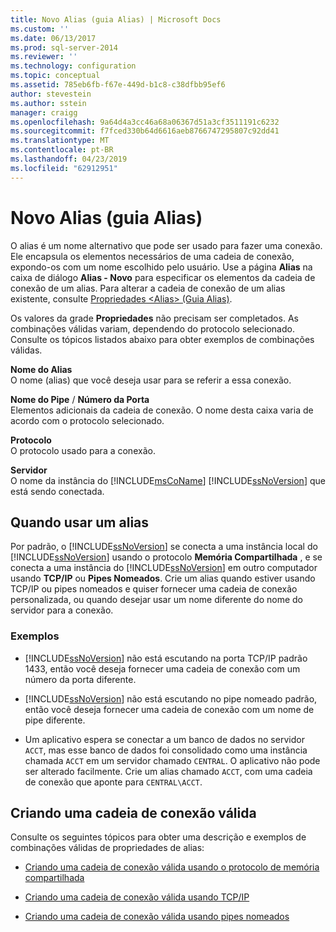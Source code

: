 ```yaml
---
title: Novo Alias (guia Alias) | Microsoft Docs
ms.custom: ''
ms.date: 06/13/2017
ms.prod: sql-server-2014
ms.reviewer: ''
ms.technology: configuration
ms.topic: conceptual
ms.assetid: 785eb6fb-f67e-449d-b1c8-c38dfbb95ef6
author: stevestein
ms.author: sstein
manager: craigg
ms.openlocfilehash: 9a64d4a3cc46a68a06367d51a3cf3511191c6232
ms.sourcegitcommit: f7fced330b64d6616aeb8766747295807c92dd41
ms.translationtype: MT
ms.contentlocale: pt-BR
ms.lasthandoff: 04/23/2019
ms.locfileid: "62912951"
---
```

# <a name="new-alias-alias-tab"></a>Novo Alias (guia Alias)
  O alias é um nome alternativo que pode ser usado para fazer uma conexão. Ele encapsula os elementos necessários de uma cadeia de conexão, expondo-os com um nome escolhido pelo usuário. Use a página **Alias** na caixa de diálogo **Alias - Novo** para especificar os elementos da cadeia de conexão de um alias. Para alterar a cadeia de conexão de um alias existente, consulte [Propriedades &#60;Alias&#62; &#40;Guia Alias&#41;](../../../2014/tools/configuration-manager/alias-properties-alias-tab.md).  
  
 Os valores da grade **Propriedades** não precisam ser completados. As combinações válidas variam, dependendo do protocolo selecionado. Consulte os tópicos listados abaixo para obter exemplos de combinações válidas.  
  
 **Nome do Alias**  
 O nome (alias) que você deseja usar para se referir a essa conexão.  
  
 **Nome do Pipe** / **Número da Porta**  
 Elementos adicionais da cadeia de conexão. O nome desta caixa varia de acordo com o protocolo selecionado.  
  
 **Protocolo**  
 O protocolo usado para a conexão.  
  
 **Servidor**  
 O nome da instância do [!INCLUDE[msCoName](../../includes/msconame-md.md)] [!INCLUDE[ssNoVersion](../../includes/ssnoversion-md.md)] que está sendo conectada.  
  
## <a name="when-to-use-an-alias"></a>Quando usar um alias  
 Por padrão, o [!INCLUDE[ssNoVersion](../../includes/ssnoversion-md.md)] se conecta a uma instância local do [!INCLUDE[ssNoVersion](../../includes/ssnoversion-md.md)] usando o protocolo **Memória Compartilhada** , e se conecta a uma instância do [!INCLUDE[ssNoVersion](../../includes/ssnoversion-md.md)] em outro computador usando **TCP/IP** ou **Pipes Nomeados**. Crie um alias quando estiver usando TCP/IP ou pipes nomeados e quiser fornecer uma cadeia de conexão personalizada, ou quando desejar usar um nome diferente do nome do servidor para a conexão.  
  
### <a name="examples"></a>Exemplos  
  
-   [!INCLUDE[ssNoVersion](../../includes/ssnoversion-md.md)] não está escutando na porta TCP/IP padrão 1433, então você deseja fornecer uma cadeia de conexão com um número da porta diferente.  
  
-   [!INCLUDE[ssNoVersion](../../includes/ssnoversion-md.md)] não está escutando no pipe nomeado padrão, então você deseja fornecer uma cadeia de conexão com um nome de pipe diferente.  
  
-   Um aplicativo espera se conectar a um banco de dados no servidor `ACCT`, mas esse banco de dados foi consolidado como uma instância chamada `ACCT` em um servidor chamado `CENTRAL`. O aplicativo não pode ser alterado facilmente. Crie um alias chamado `ACCT`, com uma cadeia de conexão que aponte para `CENTRAL\ACCT`.  
  
## <a name="creating-a-valid-connection-string"></a>Criando uma cadeia de conexão válida  
 Consulte os seguintes tópicos para obter uma descrição e exemplos de combinações válidas de propriedades de alias:  
  
-   [Criando uma cadeia de conexão válida usando o protocolo de memória compartilhada](../../../2014/tools/configuration-manager/creating-a-valid-connection-string-using-shared-memory-protocol.md)  
  
-   [Criando uma cadeia de conexão válida usando TCP/IP](../../../2014/tools/configuration-manager/creating-a-valid-connection-string-using-tcp-ip.md)  
  
-   [Criando uma cadeia de conexão válida usando pipes nomeados](../../../2014/tools/configuration-manager/creating-a-valid-connection-string-using-named-pipes.md)  
  
  
